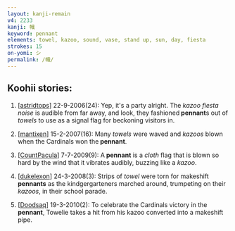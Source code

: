 ```yaml
---
layout: kanji-remain
v4: 2233
kanji: 幟
keyword: pennant
elements: towel, kazoo, sound, vase, stand up, sun, day, fiesta
strokes: 15
on-yomi: シ
permalink: /幟/
---
```


## Koohii stories: 

1) [<a href="http://kanji.koohii.com/profile/astridtops">astridtops</a>] 22-9-2006(24): Yep, it&#039;s a party alright. The <em>kazoo fiesta noise</em> is audible from far away, and look, they fashioned<strong> pennant</strong>s out of <em>towels</em> to use as a signal flag for beckoning visitors in.

2) [<a href="http://kanji.koohii.com/profile/mantixen">mantixen</a>] 15-2-2007(16): Many <em>towels</em> were waved and <em>kazoos</em> blown when the Cardinals won the<strong> pennant</strong>.

3) [<a href="http://kanji.koohii.com/profile/CountPacula">CountPacula</a>] 7-7-2009(9): A<strong> pennant</strong> is a <em>cloth</em> flag that is blown so hard by the wind that it vibrates audibly, buzzing like a <em>kazoo</em>.

4) [<a href="http://kanji.koohii.com/profile/dukelexon">dukelexon</a>] 24-3-2008(3): Strips of <em>towel</em> were torn for makeshift <strong>pennants</strong> as the kindgergarteners marched around, trumpeting on their <em>kazoos</em>, in their school parade.

5) [<a href="http://kanji.koohii.com/profile/Doodsaq">Doodsaq</a>] 19-3-2010(2): To celebrate the Cardinals victory in the<strong> pennant</strong>, Towelie takes a hit from his kazoo converted into a makeshift pipe.

